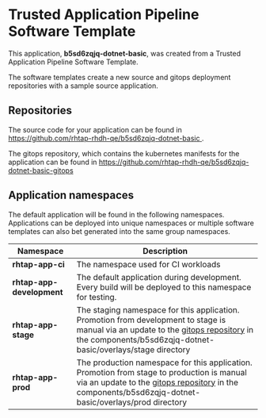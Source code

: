 # Trusted Application Pipeline Software Template

This application, **b5sd6zqjq-dotnet-basic**, was created from a Trusted Application Pipeline Software Template.

The software templates create a new source and gitops deployment repositories with a sample source application. 

## Repositories

The source code for your application can be found in [https://github.com/rhtap-rhdh-qe/b5sd6zqjq-dotnet-basic ](https://github.com/rhtap-rhdh-qe/b5sd6zqjq-dotnet-basic ).
 
The gitops repository, which contains the kubernetes manifests for the application can be found in 
[https://github.com/rhtap-rhdh-qe/b5sd6zqjq-dotnet-basic-gitops ](https://github.com/rhtap-rhdh-qe/b5sd6zqjq-dotnet-basic-gitops ) 

## Application namespaces 

The default application will be found in the following namespaces. Applications can be deployed into unique namespaces or multiple software templates can also bet generated into the same group namespaces.  

|  Namespace   |  Description   |  
| -------- | -------- |
| **rhtap-app-ci** | The namespace used for CI workloads |
| **rhtap-app-development** | The default application during development. Every build will be deployed to this namespace for testing. |
| **rhtap-app-stage** | The staging namespace for this application. Promotion from development to stage is manual via an update to the [gitops repository](https://github.com/rhtap-rhdh-qe/b5sd6zqjq-dotnet-basic-gitops ) in the components/b5sd6zqjq-dotnet-basic/overlays/stage directory |
| **rhtap-app-prod** | The production namespace for this application. Promotion from stage to production is manual via an update to the [gitops repository](https://github.com/rhtap-rhdh-qe/b5sd6zqjq-dotnet-basic-gitops ) in the components/b5sd6zqjq-dotnet-basic/overlays/prod directory |
